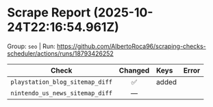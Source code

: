 # Scrape Report (2025-10-24T22:16:54.961Z)

Group: `seo`  |  Run: https://github.com/AlbertoRoca96/scraping-checks-scheduler/actions/runs/18793426252

| Check | Changed | Keys | Error |
|---|:---:|:--|:--|
| `playstation_blog_sitemap_diff` | ✅ | added |  |
| `nintendo_us_news_sitemap_diff` | — |  |  |

